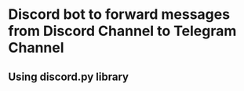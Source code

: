 # Discord bot to forward messages from Discord Channel to Telegram Channel

## Using discord.py library

